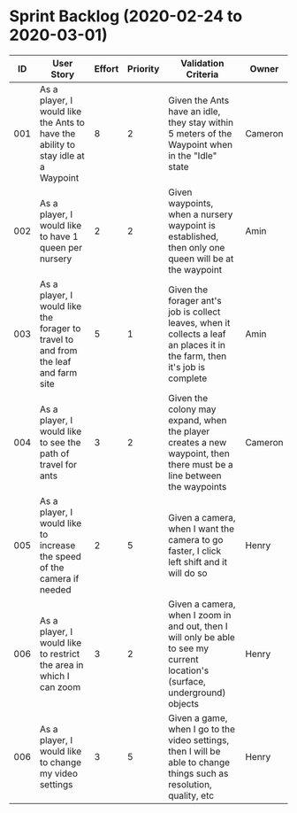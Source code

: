 # Sprint Backlog (2020-02-24 to 2020-03-01)

| ID | User Story | Effort | Priority | Validation Criteria | Owner |
|----|------------|--------|----------|---------------------|-------|
| 001 | As a player, I would like the Ants to have the ability to stay idle at a Waypoint | 8 | 2 | Given the Ants have an idle, they stay within 5 meters of the Waypoint when in the "Idle" state | Cameron |
| 002 | As a player, I would like to have 1 queen per nursery | 2 | 2 | Given waypoints, when a nursery waypoint is established, then only one queen will be at the waypoint | Amin |
| 003 | As a player, I would like the forager to travel to and from the leaf and farm site | 5 | 1 | Given the forager ant's job is collect leaves, when it collects a leaf an places it in the farm, then it's job is complete | Amin |
| 004 | As a player, I would like to see the path of travel for ants | 3 | 2 | Given the colony may expand, when the player creates a new waypoint, then there must be a line between the waypoints | Cameron | 
| 005 | As a player, I would like to increase the speed of the camera if needed | 2 | 5 | Given a camera, when I want the camera to go faster, I click left shift and it will do so | Henry | 
| 006 | As a player, I would like to restrict the area in which I can zoom | 3 | 2 | Given a camera, when I zoom in and out, then I will only be able to see my current location's (surface, underground) objects | Henry | 
| 006 | As a player, I would like to change my video settings  | 3 | 5 | Given a game, when I go to the video settings, then I will be able to change things such as resolution, quality, etc | Henry | 
